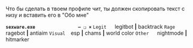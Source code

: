 Что бы сделать в твоем профиле чит, ты должен скопировать текст с низу и вставить его в "Обо мне"



**`sexware.exe                – ❏ ×`**
`Legitᅠ ` legitbot **|** backtrack
`Rageᅠ  ` ragebot **|** antiaim
`Visualᅠ` esp **|** chams **|** world color
`Otherᅠ ` nightmode **|** hitmarker
